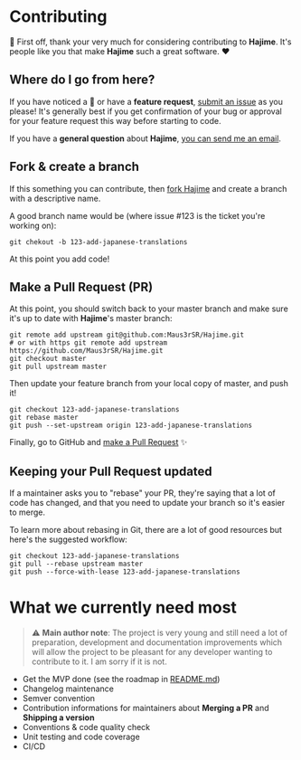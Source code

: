 # Contributing

:pray: First off, thank your very much for considering contributing to **Hajime**. It's people like you that make **Hajime** such a great software. :heart:

## Where do I go from here?

If you have noticed a :bug: or have a **feature request**, [submit an issue][github-issue-page] as you please! It's generally best if you get confirmation of your bug or approval for your feature request this way before starting to code.

If you have a **general question** about **Hajime**, [you can send me an email][author-email].

## Fork & create a branch

If this something you can contribute, then [fork Hajime][repo-fork] and create a branch with a descriptive name.

A good branch name would be (where issue #123 is the ticket you're working on):
```
git chekout -b 123-add-japanese-translations
```

At this point you add code!

## Make a Pull Request (PR)

At this point, you should switch back to your master branch and make sure it's up to date with **Hajime**'s master branch:

```
git remote add upstream git@github.com:Maus3rSR/Hajime.git
# or with https git remote add upstream https://github.com/Maus3rSR/Hajime.git
git checkout master
git pull upstream master
```

Then update your feature branch from your local copy of master, and push it!

```
git checkout 123-add-japanese-translations
git rebase master
git push --set-upstream origin 123-add-japanese-translations
```

Finally, go to GitHub and [make a Pull Request][repo-pr] :sparkles:

## Keeping your Pull Request updated

If a maintainer asks you to "rebase" your PR, they're saying that a lot of code has changed, and that you need to update your branch so it's easier to merge.

To learn more about rebasing in Git, there are a lot of good resources but here's the suggested workflow:

```
git checkout 123-add-japanese-translations
git pull --rebase upstream master
git push --force-with-lease 123-add-japanese-translations
```

# What we currently need most

> :warning: **Main author note**: The project is very young and still need a lot of preparation, development and documentation improvements which will allow the project to be pleasant for any developer wanting to contribute to it. I am sorry if it is not.

* Get the MVP done (see the roadmap in [README.md][readme])
* Changelog maintenance
* Semver convention
* Contribution informations for maintainers about **Merging a PR** and **Shipping a version**
* Conventions & code quality check
* Unit testing and code coverage
* CI/CD

[//]: # (List of reference)
[readme]: https://github.com/Maus3rSR/Hajime/blob/master/README.md
[repo-fork]: https://help.github.com/en/github/getting-started-with-github/fork-a-repo
[repo-pr]: https://help.github.com/en/github/collaborating-with-issues-and-pull-requests/creating-a-pull-request
[author-email]: mailto://unfricht.kevin@hotmail.fr
[github-issue-page]: https://github.com/Maus3rSR/Hajime/issues